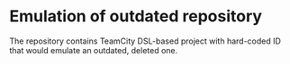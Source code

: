 # Emulation of outdated repository

The repository contains TeamCity DSL-based project with hard-coded ID that would emulate an outdated, deleted one.
